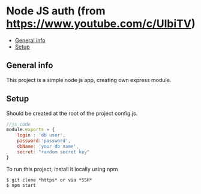 # Node JS auth (from https://www.youtube.com/c/UlbiTV)

* [General info](#general-info)
* [Setup](#setup)

## General info
This project is a simple node js app, creating own express module.

## Setup
Should be created at the root of the project config.js.  
```js
//js code
module.exports = {
    login : 'db user',
    password:'password',
    dbName: 'your db name',
    secret: "random secret key"
}
```

To run this project, install it locally using npm

```
$ git clone *https* or via *SSH*
$ npm start
